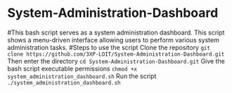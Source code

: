 # System-Administration-Dashboard
#This bash script serves as a system administration dashboard. This script shows a menu-driven interface allowing users to perform various system administration tasks.
#Steps to use the script
Clone the repository
```git clone https://github.com/3XP-LOIT/System-Administration-Dashboard.git```
Then enter the directory
```cd System-Administration-Dashboard.git```
Give the bash script executable permissions
```chmod +x system_administration_dashboard.sh```
Run the script
```./system_administration_dashboard.sh```
